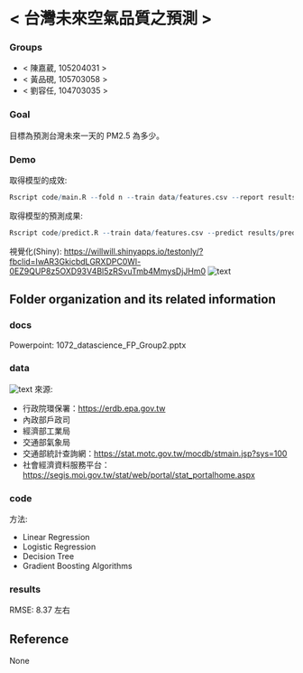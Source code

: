 # < 台灣未來空氣品質之預測 >

### Groups
* < 陳嘉葳, 105204031 >
* < 黃品硯, 105703058 >
* < 劉容任, 104703035 >

### Goal
目標為預測台灣未來一天的 PM2.5 為多少。

### Demo 
取得模型的成效:
```R
Rscript code/main.R --fold n --train data/features.csv --report results/performance.csv
```
取得模型的預測成果:
```R
Rscript code/predict.R --train data/features.csv --predict results/predict.csv
```
視覺化(Shiny):
https://willwill.shinyapps.io/testonly/?fbclid=IwAR3GkicbdLGRXDPC0Wl-0EZ9QUP8z5OXD93V4Bl5zRSvuTmb4MmysDjJHm0
![text](https://i.imgur.com/1MYDSFH.png)
## Folder organization and its related information

### docs
Powerpoint:
1072_datascience_FP_Group2.pptx

### data
![text](https://i.imgur.com/rzxdewQ.png)
來源:
- 行政院環保署：https://erdb.epa.gov.tw
- 內政部戶政司
- 經濟部工業局
- 交通部氣象局
- 交通部統計查詢網：https://stat.motc.gov.tw/mocdb/stmain.jsp?sys=100
- 社會經濟資料服務平台：https://segis.moi.gov.tw/stat/web/portal/stat_portalhome.aspx

### code

方法:
- Linear Regression
- Logistic Regression
- Decision Tree
- Gradient Boosting Algorithms

### results

RMSE: 8.37 左右

## Reference
None


